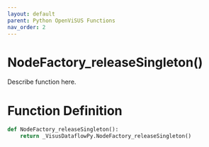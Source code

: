 ```yaml
---
layout: default
parent: Python OpenViSUS Functions
nav_order: 2
---
```


# NodeFactory_releaseSingleton()

Describe function here.

# Function Definition

```python
def NodeFactory_releaseSingleton():
    return _VisusDataflowPy.NodeFactory_releaseSingleton()
```